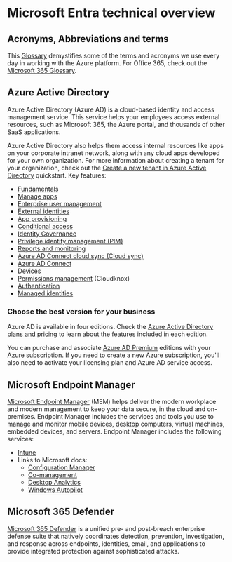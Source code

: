 # Microsoft Entra technical overview

## Acronyms, Abbreviations and terms

This [Glossary](./pages/glossary.md) demystifies some of the terms and acronyms we use every day in working with the Azure platform. For Office 365, check out the [Microsoft 365 Glossary](https://docs.microsoft.com/microsoft-365/community/glossary).

## Azure Active Directory

Azure Active Directory (Azure AD) is a cloud-based identity and access management service. This service helps your employees access external resources, such as Microsoft 365, the Azure portal, and thousands of other SaaS applications. 

Azure Active Directory also helps them access internal resources like apps on your corporate intranet network, along with any cloud apps developed for your own organization. For more information about creating a tenant for your organization, check out the [Create a new tenant in Azure Active Directory](https://docs.microsoft.com/azure/active-directory/fundamentals/active-directory-whatis) quickstart. Key features:

- [Fundamentals](./pages/fundamentals.md)
- [Manage apps](./pages/manage-apps.md)
- [Enterprise user management](./pages/enterprise-users.md)
- [External identities](./pages/external-identities.md)
- [App provisioning](./pages/app-provisioning.md)
- [Conditional access](./pages/conditional-access.md)
- [Identity Governance](./pages/governance.md)
- [Privilege identity management (PIM)](./pages/pim.md)
- [Reports and monitoring](./pages/reports-monitoring.md)
- [Azure AD Connect cloud sync (Cloud sync)](./pages/cloud-sync.md)
- [Azure AD Connect](./pages/hybrid.md)
- [Devices](./pages/devices.md)
- [Permissions management](./pages/permissions-management.md) (Cloudknox)
- [Authentication](./pages/authentication.md)
- [Managed identities](./pages/managed-identities.md)

### Choose the best version for your business

Azure AD is available in four editions. Check the [Azure Active Directory plans and pricing](https://www.microsoft.com/security/business/identity-access/azure-active-directory-pricing) to learn about the features included in each edition.

You can purchase and associate [Azure AD Premium](https://docs.microsoft.com/azure/active-directory/fundamentals/active-directory-get-started-premium) editions with your Azure subscription. If you need to create a new Azure subscription, you'll also need to activate your licensing plan and Azure AD service access.

## Microsoft Endpoint Manager

[Microsoft Endpoint Manager](https://docs.microsoft.com/mem/endpoint-manager-overview) (MEM) helps deliver the modern workplace and modern management to keep your data secure, in the cloud and on-premises. Endpoint Manager includes the services and tools you use to manage and monitor mobile devices, desktop computers, virtual machines, embedded devices, and servers. Endpoint Manager includes the following services:

- [Intune](./pages/Intune.md)
- Links to Microsoft docs:
  - [Configuration Manager](https://docs.microsoft.com/mem/configmgr/core/understand/introduction)
  - [Co-management](https://docs.microsoft.com/mem/configmgr/comanage/overview)
  - [Desktop Analytics](https://docs.microsoft.com/mem/configmgr/desktop-analytics/overview)
  - [Windows Autopilot](https://docs.microsoft.com/mem/autopilot/windows-autopilot)

## Microsoft 365 Defender

[Microsoft 365 Defender](pages/defender.md) is a unified pre- and post-breach enterprise defense suite that natively coordinates detection, prevention, investigation, and response across endpoints, identities, email, and applications to provide integrated protection against sophisticated attacks.